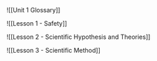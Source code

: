 ![[Unit 1 Glossary]]

![[Lesson 1 - Safety]]

![[Lesson 2 - Scientific Hypothesis and Theories]]

![[Lesson 3 - Scientific Method]]